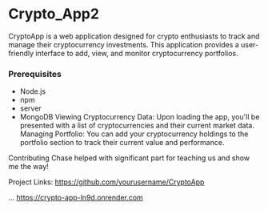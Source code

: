 # Crypto_App2

CryptoApp is a web application designed for crypto enthusiasts to track and manage their cryptocurrency investments. 
This application provides a user-friendly interface to add, view, and monitor cryptocurrency portfolios.

### Prerequisites
- Node.js
- npm
- server
- MongoDB
  Viewing Cryptocurrency Data: Upon loading the app, you'll be presented with a list of cryptocurrencies and their current market data.
Managing Portfolio: You can add your cryptocurrency holdings to the portfolio section to track their current value and performance.

Contributing
Chase helped with significant part for teaching us and show me the way!

Project Links: https://github.com/yourusername/CryptoApp

...
                                         https://crypto-app-ln9d.onrender.com
                                         
